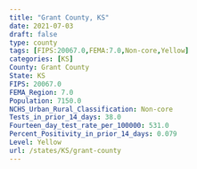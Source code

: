 ```yaml
---
title: "Grant County, KS"
date: 2021-07-03
draft: false
type: county
tags: [FIPS:20067.0,FEMA:7.0,Non-core,Yellow]
categories: [KS]
County: Grant County
State: KS
FIPS: 20067.0
FEMA_Region: 7.0
Population: 7150.0
NCHS_Urban_Rural_Classification: Non-core
Tests_in_prior_14_days: 38.0
Fourteen_day_test_rate_per_100000: 531.0
Percent_Positivity_in_prior_14_days: 0.079
Level: Yellow
url: /states/KS/grant-county
---
```



